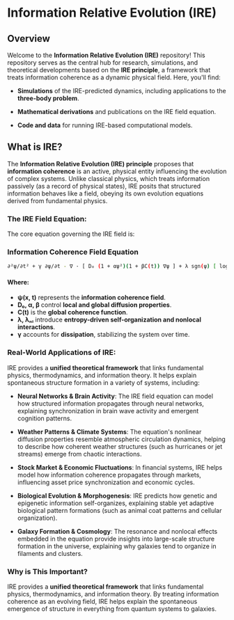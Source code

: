 # Information Relative Evolution (IRE)

## Overview

Welcome to the **Information Relative Evolution (IRE)** repository! This repository serves as the central hub for research, simulations, and theoretical developments based on the **IRE principle**, a framework that treats information coherence as a dynamic physical field. Here, you'll find:

- **Simulations** of the IRE-predicted dynamics, including applications to the **three-body problem**.

- **Mathematical derivations** and publications on the IRE field equation.

- **Code and data** for running IRE-based computational models.

## What is IRE?

The **Information Relative Evolution (IRE) principle** proposes that **information coherence** is an active, physical entity influencing the evolution of complex systems. Unlike classical physics, which treats information passively (as a record of physical states), IRE posits that structured information behaves like a field, obeying its own evolution equations derived from fundamental physics.

### The IRE Field Equation:

The core equation governing the IRE field is:

### Information Coherence Field Equation
```bash
∂²ψ/∂t² + γ ∂ψ/∂t - ∇ · [ D₀ (1 + αψ²)(1 + βC(t)) ∇ψ ] + λ sgn(ψ) [ log(|ψ| + ε) + 1 ] - λₙₗ ∫ d𝑥' K(𝑥 - 𝑥') ψ(𝑥', t) = 0
```
#### Where:
- **ψ(x, t)** represents the **information coherence field**.  
- **D₀, α, β** control **local and global diffusion properties**.  
- **C(t)** is the **global coherence function**.  
- **λ, λₙₗ** introduce **entropy-driven self-organization and nonlocal interactions**.  
- **γ** accounts for **dissipation**, stabilizing the system over time.  



### Real-World Applications of IRE:

IRE provides a **unified theoretical framework** that links fundamental physics, thermodynamics, and information theory. It helps explain spontaneous structure formation in a variety of systems, including:

- **Neural Networks & Brain Activity**: The IRE field equation can model how structured information propagates through neural networks, explaining synchronization in brain wave activity and emergent cognition patterns.
  
- **Weather Patterns & Climate Systems**: The equation's nonlinear diffusion properties resemble atmospheric circulation dynamics, helping to describe how coherent weather structures (such as hurricanes or jet streams) emerge from chaotic interactions.

- **Stock Market & Economic Fluctuations**: In financial systems, IRE helps model how information coherence propagates through markets, influencing asset price synchronization and economic cycles.

- **Biological Evolution & Morphogenesis**: IRE predicts how genetic and epigenetic information self-organizes, explaining stable yet adaptive biological pattern formations (such as animal coat patterns and cellular organization).

- **Galaxy Formation & Cosmology**: The resonance and nonlocal effects embedded in the equation provide insights into large-scale structure formation in the universe, explaining why galaxies tend to organize in filaments and clusters.

### Why is This Important?

IRE provides a **unified theoretical framework** that links fundamental physics, thermodynamics, and information theory. By treating information coherence as an evolving field, IRE helps explain the spontaneous emergence of structure in everything from quantum systems to galaxies.
